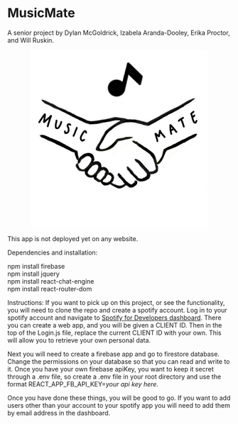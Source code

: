 # MusicMate

A senior project by Dylan McGoldrick, Izabela Aranda-Dooley, Erika Proctor, and Will Ruskin.  
<p align="center">
  <img src="/musicmate-reactapp/public/musicmate.jpg" width="400">
</p>


This app is not deployed yet on any website.

Dependencies and installation:

npm install firebase  
npm install jquery  
npm install react-chat-engine  
npm install react-router-dom  

Instructions: 
If you want to pick up on this project, or see the functionality, you will need to clone the repo and create a spotify account. Log in to your spotify account and navigate to [Spotify for Developers dashboard](https://developer.spotify.com/dashboard). There you can create a web app, and you will be given a CLIENT ID. Then in the top of the Login.js file, replace the current CLIENT ID with your own. This will allow you to retrieve your own personal data. 

Next you will need to create a firebase app and go to firestore database. Change the permissions on your database so that you can read and write to it. Once you have your own firebase apiKey, you want to keep it secret through a .env file, so create a .env file in your root directory and use the format REACT_APP_FB_API_KEY=*your api key here*. 

Once you have done these things, you will be good to go. If you want to add users other than your account to your spotify app you will need to add them by email address in the dashboard. 

